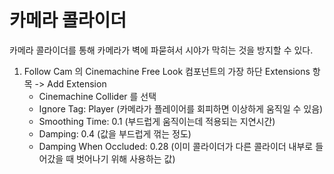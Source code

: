 # 카메라 콜라이더

카메라 콜라이더를 통해 카메라가 벽에 파묻혀서 시야가 막히는 것을 방지할 수 있다.

1. Follow Cam 의 Cinemachine Free Look 컴포넌트의 가장 하단 Extensions 항목 -> Add Extension
   - Cinemachine Collider 를 선택
   - Ignore Tag: Player (카메라가 플레이어를 회피하면 이상하게 움직일 수 있음)
   - Smoothing Time: 0.1 (부드럽게 움직이는데 적용되는 지연시간)
   - Damping: 0.4 (값을 부드럽게 꺾는 정도)
   - Damping When Occluded: 0.28 (이미 콜라이더가 다른 콜라이더 내부로 들어갔을 때 벗어나기 위해 사용하는 값)